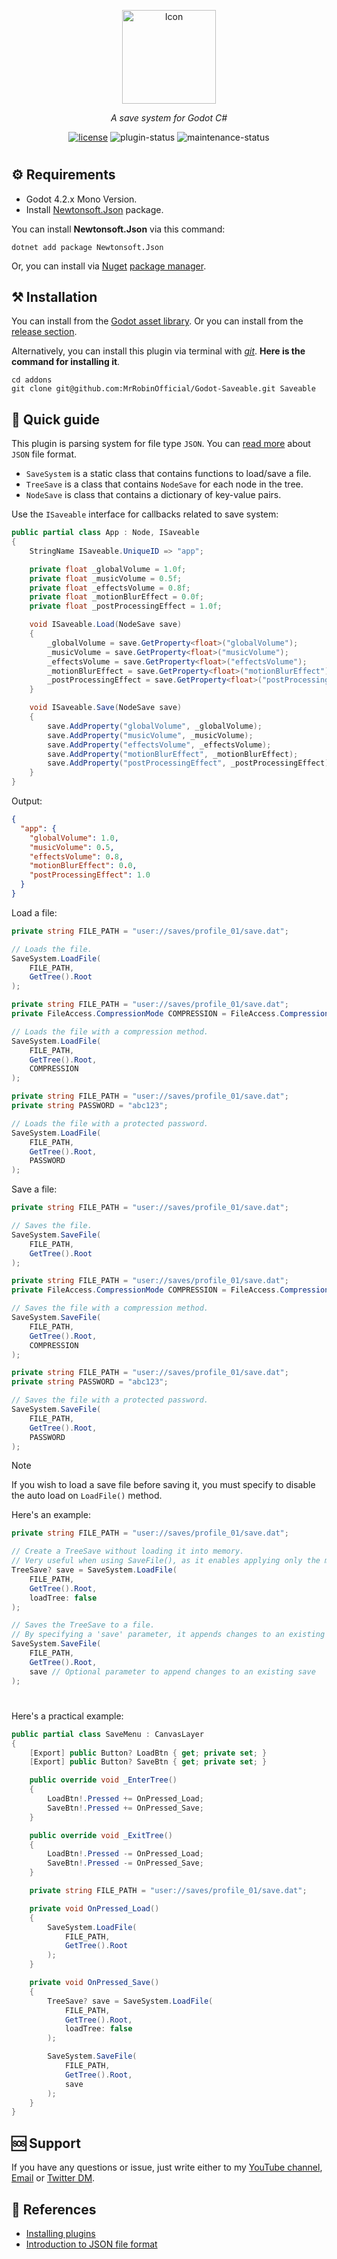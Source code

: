 <!-- markdownlint-disable-next-line -->
<p align="center">
  <a href="#" rel="noopener" target="_blank"><img width="150" src="Icon.png" alt="Icon"></a>
</p>

<div align="center">

*A save system for Godot C#*
  
[![license](https://img.shields.io/badge/license-MIT-blue.svg)](https://github.com/mrrobinofficial/unreal-iniparser/blob/HEAD/LICENSE.txt)
![plugin-status](https://img.shields.io/badge/plugin_status-ready_to_use-green)
![maintenance-status](https://img.shields.io/badge/maintenance-passively--maintained-yellowgreen.svg)

</div>

#

## ⚙️ Requirements

* Godot 4.2.x Mono Version.
* Install [Newtonsoft.Json](https://www.newtonsoft.com/json) package.

You can install **Newtonsoft.Json** via this command:

```console
dotnet add package Newtonsoft.Json
```

Or, you can install via [Nuget](https://www.nuget.org) [package manager](https://learn.microsoft.com/en-us/nuget/consume-packages/install-use-packages-visual-studio).

## ⚒️ Installation

You can install from the <a href="#">Godot asset library</a>.
Or you can install from the <a href="https://github.com/MrRobinOfficial/Godot-Saveable/releases/latest">release section</a>.

Alternatively, you can install this plugin via terminal with [*git*](https://git-scm.com/). **Here is the command for installing it**.

```console
cd addons
git clone git@github.com:MrRobinOfficial/Godot-Saveable.git Saveable
```

## 📝 Quick guide

This plugin is parsing system for file type `JSON`. You can  <a href="https://en.wikipedia.org/wiki/JSON">read more</a> about `JSON` file format.

* `SaveSystem` is a static class that contains functions to load/save a file.
* `TreeSave` is a class that contains `NodeSave` for each node in the tree.
* `NodeSave` is class that contains a dictionary of key-value pairs.

Use the `ISaveable` interface for callbacks related to save system:

```csharp
public partial class App : Node, ISaveable
{
    StringName ISaveable.UniqueID => "app";

    private float _globalVolume = 1.0f;
    private float _musicVolume = 0.5f;
    private float _effectsVolume = 0.8f;
    private float _motionBlurEffect = 0.0f;
    private float _postProcessingEffect = 1.0f;

    void ISaveable.Load(NodeSave save)
    {
        _globalVolume = save.GetProperty<float>("globalVolume");
        _musicVolume = save.GetProperty<float>("musicVolume");
        _effectsVolume = save.GetProperty<float>("effectsVolume");
        _motionBlurEffect = save.GetProperty<float>("motionBlurEffect");
        _postProcessingEffect = save.GetProperty<float>("postProcessingEffect");
    }

    void ISaveable.Save(NodeSave save)
    {
        save.AddProperty("globalVolume", _globalVolume);
        save.AddProperty("musicVolume", _musicVolume);
        save.AddProperty("effectsVolume", _effectsVolume);
        save.AddProperty("motionBlurEffect", _motionBlurEffect);
        save.AddProperty("postProcessingEffect", _postProcessingEffect);
    }
}
```

Output:

```json
{
  "app": {
    "globalVolume": 1.0,
    "musicVolume": 0.5,
    "effectsVolume": 0.8,
    "motionBlurEffect": 0.0,
    "postProcessingEffect": 1.0
  }
}
```

Load a file:

```csharp
private string FILE_PATH = "user://saves/profile_01/save.dat";

// Loads the file.
SaveSystem.LoadFile(
    FILE_PATH,
    GetTree().Root
);
```

```csharp
private string FILE_PATH = "user://saves/profile_01/save.dat";
private FileAccess.CompressionMode COMPRESSION = FileAccess.CompressionMode.Fastlz;

// Loads the file with a compression method.
SaveSystem.LoadFile(
    FILE_PATH,
    GetTree().Root,
    COMPRESSION
);
```

```csharp
private string FILE_PATH = "user://saves/profile_01/save.dat";
private string PASSWORD = "abc123";

// Loads the file with a protected password.
SaveSystem.LoadFile(
    FILE_PATH,
    GetTree().Root,
    PASSWORD
);
```

Save a file:

```csharp
private string FILE_PATH = "user://saves/profile_01/save.dat";

// Saves the file.
SaveSystem.SaveFile(
    FILE_PATH,
    GetTree().Root
);
```

```csharp
private string FILE_PATH = "user://saves/profile_01/save.dat";
private FileAccess.CompressionMode COMPRESSION = FileAccess.CompressionMode.Fastlz;

// Saves the file with a compression method.
SaveSystem.SaveFile(
    FILE_PATH,
    GetTree().Root,
    COMPRESSION
);
```

```csharp
private string FILE_PATH = "user://saves/profile_01/save.dat";
private string PASSWORD = "abc123";

// Saves the file with a protected password.
SaveSystem.SaveFile(
    FILE_PATH,
    GetTree().Root,
    PASSWORD
);
```

> [!NOTE]
> If you wish to load a save file before saving it, you must specify to disable the auto load on `LoadFile()` method.

Here's an example:

```csharp
private string FILE_PATH = "user://saves/profile_01/save.dat";

// Create a TreeSave without loading it into memory.
// Very useful when using SaveFile(), as it enables applying only the modifications made.
TreeSave? save = SaveSystem.LoadFile(
    FILE_PATH,
    GetTree().Root,
    loadTree: false
);

// Saves the TreeSave to a file.
// By specifying a 'save' parameter, it appends changes to an existing save.
SaveSystem.SaveFile(
    FILE_PATH,
    GetTree().Root,
    save // Optional parameter to append changes to an existing save
);
```

#

Here's a practical example:

```csharp
public partial class SaveMenu : CanvasLayer
{
    [Export] public Button? LoadBtn { get; private set; }
    [Export] public Button? SaveBtn { get; private set; }

    public override void _EnterTree()
    {
        LoadBtn!.Pressed += OnPressed_Load;
        SaveBtn!.Pressed += OnPressed_Save;
    }

    public override void _ExitTree()
    {
        LoadBtn!.Pressed -= OnPressed_Load;
        SaveBtn!.Pressed -= OnPressed_Save;
    }

    private string FILE_PATH = "user://saves/profile_01/save.dat";

    private void OnPressed_Load()
    {
        SaveSystem.LoadFile(
            FILE_PATH,
            GetTree().Root
        );
    }

    private void OnPressed_Save()
    {
        TreeSave? save = SaveSystem.LoadFile(
            FILE_PATH,
            GetTree().Root,
            loadTree: false
        );

        SaveSystem.SaveFile(
            FILE_PATH,
            GetTree().Root,
            save
        );
    }
}
```

## 🆘 Support
If you have any questions or issue, just write either to my [YouTube channel](https://www.youtube.com/@mrrobinofficial), [Email](mailto:mrrobin123mail@gmail.com) or [Twitter DM](https://twitter.com/MrRobinOfficial).

## 🔗 References
- [Installing plugins](https://docs.godotengine.org/en/stable/tutorials/plugins/editor/installing_plugins.html)
- [Introduction to JSON file format](https://en.wikipedia.org/wiki/JSON)
